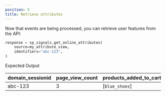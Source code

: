 ```yaml
---
position: 5
title: Retrieve attributes
---
```


Now that events are being processed, you can retrieve user features from the API:

```python
response = sp_signals.get_online_attributes(
    source=my_attribute_view,
    identifiers="abc-123",
)
```

Expected Output

| **domain_sessionid** | **page_view_count** | **products_added_to_cart** |
| -------------------- | ------------------- | -------------------------- |
| abc-123              | 3                   | [`blue_shoes`]             |
